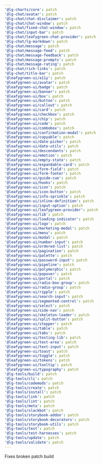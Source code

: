 ```yaml
---
'@lg-charts/core': patch
'@lg-chat/avatar': patch
'@lg-chat/chat-disclaimer': patch
'@lg-chat/chat-window': patch
'@lg-chat/fixed-chat-window': patch
'@lg-chat/input-bar': patch
'@lg-chat/leafygreen-chat-provider': patch
'@lg-chat/lg-markdown': patch
'@lg-chat/message': patch
'@lg-chat/message-feed': patch
'@lg-chat/message-feedback': patch
'@lg-chat/message-prompts': patch
'@lg-chat/message-rating': patch
'@lg-chat/rich-links': patch
'@lg-chat/title-bar': patch
'@leafygreen-ui/a11y': patch
'@leafygreen-ui/avatar': patch
'@leafygreen-ui/badge': patch
'@leafygreen-ui/banner': patch
'@leafygreen-ui/box': patch
'@leafygreen-ui/button': patch
'@leafygreen-ui/callout': patch
'@leafygreen-ui/card': patch
'@leafygreen-ui/checkbox': patch
'@leafygreen-ui/chip': patch
'@leafygreen-ui/code': patch
'@leafygreen-ui/combobox': patch
'@leafygreen-ui/confirmation-modal': patch
'@leafygreen-ui/copyable': patch
'@leafygreen-ui/date-picker': patch
'@leafygreen-ui/date-utils': patch
'@leafygreen-ui/descendants': patch
'@leafygreen-ui/emotion': patch
'@leafygreen-ui/empty-state': patch
'@leafygreen-ui/expandable-card': patch
'@leafygreen-ui/form-field': patch
'@leafygreen-ui/form-footer': patch
'@leafygreen-ui/guide-cue': patch
'@leafygreen-ui/hooks': patch
'@leafygreen-ui/icon': patch
'@leafygreen-ui/icon-button': patch
'@leafygreen-ui/info-sprinkle': patch
'@leafygreen-ui/inline-definition': patch
'@leafygreen-ui/input-option': patch
'@leafygreen-ui/leafygreen-provider': patch
'@leafygreen-ui/lib': patch
'@leafygreen-ui/loading-indicator': patch
'@leafygreen-ui/logo': patch
'@leafygreen-ui/marketing-modal': patch
'@leafygreen-ui/menu': patch
'@leafygreen-ui/modal': patch
'@leafygreen-ui/number-input': patch
'@leafygreen-ui/ordered-list': patch
'@leafygreen-ui/pagination': patch
'@leafygreen-ui/palette': patch
'@leafygreen-ui/password-input': patch
'@leafygreen-ui/pipeline': patch
'@leafygreen-ui/polymorphic': patch
'@leafygreen-ui/popover': patch
'@leafygreen-ui/portal': patch
'@leafygreen-ui/radio-box-group': patch
'@leafygreen-ui/radio-group': patch
'@leafygreen-ui/ripple': patch
'@leafygreen-ui/search-input': patch
'@leafygreen-ui/segmented-control': patch
'@leafygreen-ui/select': patch
'@leafygreen-ui/side-nav': patch
'@leafygreen-ui/skeleton-loader': patch
'@leafygreen-ui/split-button': patch
'@leafygreen-ui/stepper': patch
'@leafygreen-ui/table': patch
'@leafygreen-ui/tabs': patch
'@leafygreen-ui/testing-lib': patch
'@leafygreen-ui/text-area': patch
'@leafygreen-ui/text-input': patch
'@leafygreen-ui/toast': patch
'@leafygreen-ui/toggle': patch
'@leafygreen-ui/tokens': patch
'@leafygreen-ui/tooltip': patch
'@leafygreen-ui/typography': patch
'@lg-tools/build': patch
'@lg-tools/cli': patch
'@lg-tools/codemods': patch
'@lg-tools/create': patch
'@lg-tools/install': patch
'@lg-tools/link': patch
'@lg-tools/lint': patch
'@lg-tools/meta': patch
'@lg-tools/slackbot': patch
'@lg-tools/storybook-addon': patch
'@lg-tools/storybook-decorators': patch
'@lg-tools/storybook-utils': patch
'@lg-tools/test': patch
'@lg-tools/test-harnesses': patch
'@lg-tools/update': patch
'@lg-tools/validate': patch
---
```


Fixes broken patch build
